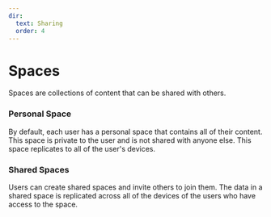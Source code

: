 ```yaml
---
dir:
  text: Sharing
  order: 4
---
```

# Spaces

Spaces are collections of content that can be shared with others.

### Personal Space

By default, each user has a personal space that contains all of their content. This space is private to the user and is not shared with anyone else. This space replicates to all of the user's devices.

### Shared Spaces

Users can create shared spaces and invite others to join them. The data in a shared space is replicated across all of the devices of the users who have access to the space.
